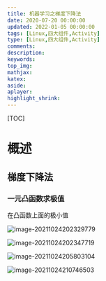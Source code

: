 ```yaml
---
title: 机器学习之梯度下降法
date: 2020-07-20 00:00:00
updated: 2022-01-05 00:00:00
tags: [Linux,四大组件,Activity]
type: [Linux,四大组件,Activity]
comments:  
description:  
keywords:  
top_img:
mathjax:
katex:
aside:
aplayer:
highlight_shrink:
---
```


[TOC]

# 概述


##  梯度下降法

### 一元凸函数求极值

在凸函数上面的极小值

![image-20211024202329779](https://gitee.com/frewen1225/ImageUploader/raw/master/img/202110242023114.png)

 

![image-20211024202347719](https://gitee.com/frewen1225/ImageUploader/raw/master/img/202110242024001.png)



![image-20211024205803104](https://gitee.com/frewen1225/ImageUploader/raw/master/img/202110242058862.png)



![image-20211024210746503](https://gitee.com/frewen1225/ImageUploader/raw/master/img/202110242107035.png)













